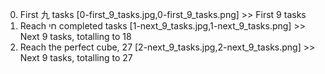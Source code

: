 0. First 九 tasks [0-first_9_tasks.jpg,0-first_9_tasks.png] >> First 9 tasks
1. Reach חי completed tasks [1-next_9_tasks.jpg,1-next_9_tasks.png] >> Next 9 tasks, totalling to 18
2. Reach the perfect cube, 27 [2-next_9_tasks.jpg,2-next_9_tasks.png] >> Next 9 tasks, totalling to 27
